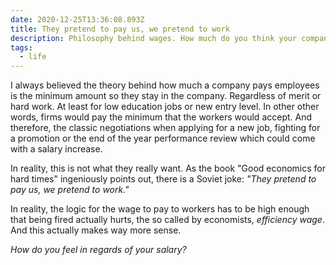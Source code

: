 ```yaml
---
date: 2020-12-25T13:36:08.893Z
title: They pretend to pay us, we pretend to work
description: Philosophy behind wages. How much do you think your company pays you?
tags:
  - life
---
```

I always believed the theory behind how much a company pays employees is the minimum amount so they stay in the company. Regardless of merit or hard work. At least for low education jobs or new entry level. In other other words, firms would pay the minimum that the workers would accept. And therefore, the classic negotiations when applying for a new job, fighting for a promotion or the end of the year performance review which could come with a salary increase.

In reality, this is not what they really want. As the book "Good economics for hard times" ingeniously points out, there is a Soviet joke: *"They pretend to pay us, we pretend to work."*

In reality, the logic for the wage to pay to workers has to be high enough that being fired actually hurts, the so called by economists, *efficiency wage*. And this actually makes way more sense. 

*How do you feel in regards of your salary?*